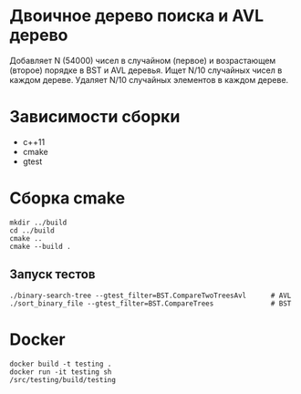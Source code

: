 # Двоичное дерево поиска и AVL дерево

Добавляет N (54000) чисел в случайном (первое) и возрастающем (второе) порядке в BST и AVL деревья. 
Ищет N/10 случайных чисел в каждом дереве. 
Удаляет N/10 случайных элементов в каждом дереве.

# Зависимости сборки

* c++11
* cmake
* gtest

# Сборка cmake

``` shell
mkdir ../build
cd ../build
cmake ..
cmake --build .
```

## Запуск тестов

```shell 
./binary-search-tree --gtest_filter=BST.CompareTwoTreesAvl      # AVL
./sort_binary_file --gtest_filter=BST.CompareTrees              # BST
```

# Docker

```shell
docker build -t testing .
docker run -it testing sh
/src/testing/build/testing
```
